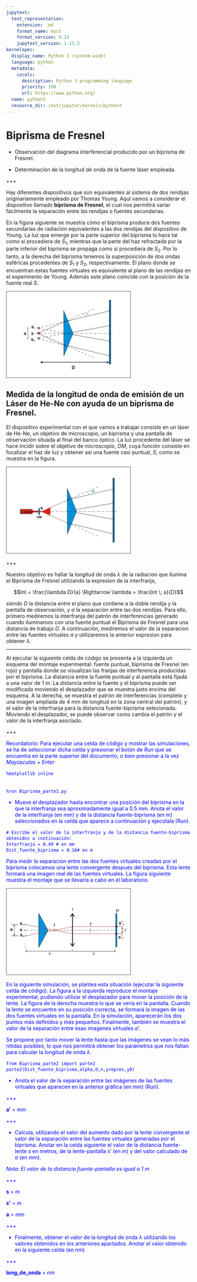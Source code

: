 ```yaml
---
jupytext:
  text_representation:
    extension: .md
    format_name: myst
    format_version: 0.13
    jupytext_version: 1.11.5
kernelspec:
  display_name: Python 3 (system-wide)
  language: python
  metadata:
    cocalc:
      description: Python 3 programming language
      priority: 100
      url: https://www.python.org/
  name: python3
  resource_dir: /ext/jupyter/kernels/python3
---
```


# Biprisma de Fresnel

* Observación del diagrama interferencial producido por un biprisma de Fresnel.

* Determinación de la longitud de onda de la fuente láser empleada.

+++

Hay diferentes dispositivos que son equivalentes al sistema de dos rendijas originariamente empleado por Thomas Young. Aqui vamos a considerar el dispositivo llamado **biprisma de Fresnel**, el cual nos permitirá variar fácilmente la separación entre las rendijas o fuentes secundarias.

En la figura siguiente se muestra cómo el biprisma produce dos fuentes  secundarias de radiación equivalentes a las dos rendijas del dispositivo de Young. La luz que emerge por la parte superior del biprisma lo hace tal como si procediera de $S_1$, mientras que la parte del haz refractada por la parte inferior del biprisma se propaga como si procediera de $S_2$. Por lo tanto, a la derecha del biprisma tenemos la superposición de dos ondas esféricas procedentes de $S_1$ y $S_2$, respectivamente. El plano donde se encuentran estas fuentes virtuales es equivalente al plano de las rendijas en el experimento de Young. Además este plano coincide con la posición de la fuente real  $S$.

![biprisma](Biprisma1.jpg)

## Medida de la longitud de onda de emisión de un Láser de He-Ne con ayuda de un biprisma de Fresnel.

El dispositivo experimental con el que vamos a trabajar consiste en un láser de He-Ne, un objetivo de microscopio, un biprisma y una pantalla de observación situada al final del banco óptico. La luz procedente del láser se hace incidir sobre el objetivo de microscopio, $OM$, cuya función consiste en focalizar el haz de luz y obtener así una fuente casi puntual, $S$, como se muestra en la figura.

![biprisma2](Biprisma2.jpg)

+++

Nuestro objetivo es hallar la longitud de onda $\lambda$ de la radiacion que ilumina el Biprisma de Fresnel utilizando la expresion de la interfranja,

$$Int = \frac{\lambda D}{a} \Rightarrow \lambda = \frac{Int \; a}{D}$$

siendo $D$ la distancia entre el plano que contiene a la doble rendija y la pantalla de observación, y $a$ la separación entre las dos rendijas. Para ello, primero mediremos la interfranja del patrón de interferencias generado cuando iluminamos con una fuente puntual el Biprisma de Fresnel para una distancia de trabajo $D$. A continuación, mediremos el valor de la separacion entre las fuentes virtuales $a$ y utilizaremos la anterior expresion para obtener $\lambda$.

------------

Al ejecutar la siguiente celda de código se presenta a la izquierda un esquema del montaje experimental: fuente puntual, biprisma de Fresnel (en rojo) y pantalla donde se visualizan las franjas de interferencia producidas por el biprisma. La distancia entre la fuente puntual y al pantalla está fijada a una valor de 1 m. La distancia entre la fuente y el biprisma puede ser modificada moviendo el desplazador que se muestra justo encima del esquema. A la derecha, se muestra el patrón de interferencias (completo y una imagen ampliada de 4 mm de longitud en la zona central del patrón), y el valor de la interfranja para la distancia fuente-biprisma selecionada. Moviendo el desplazador, se puede observar como cambia el patrón y el valor de la interfranja asociado.

+++

<font color='blue'> Recordatorio: Para ejecutar una celda de código y mostrar las simulaciones, se ha de seleccionar dicha celda y presionar el botón de *Run* que se encuentra en la parte superior del documento, o bien presionar a la vez *Mayúsculas + Enter*

```{code-cell} ipython3
%matplotlib inline


%run Biprisma_parte1.py
```

* Mueve el desplazador hasta encontrar una posición del biprisma en la que la interfranja sea aproximadamente igual a 0.5 mm. Anota el valor de la interfranja (en mm) y de la distancia fuente-biprisma (en m) seleccionados en la celda que aparece a continuación y ejecútala (Run).

```{code-cell} ipython3
# Escribe el valor de la interfranja y de la distancia fuente-biprisma obtenidos a continuación:
Interfranja = 0.49 # en mm
Dist_fuente_biprisma = 0.16# en m
```

Para medir la separacion entre las dos fuentes virtuales creadas por el biprisma colocamos una lente convergente después del biprisma. Esta lente formará una imagen real de las fuentes virtuales. La figura siguiente muestra el montaje que se llevaría a cabo en el laboratorio.

![biprisma4](Biprisma4.jpg)

En la siguiente simulación, se plantea esta situación (ejecutar la siguiente celda de código). La figura a la izquierda reproduce el montaje experimental, pudiendo utilizar el desplazador para mover la posición de la lente. La figura de la derecha muestra lo que se vería en la pantalla. Cuando la lente se encuentre en su posición correcta, se formará la imagen de las dos fuentes virtuales en la pantalla. En la simulación, aparecerán los dos puntos más definidos y más pequeños. Finalmente, también se muestra el valor de la separación entre esas imagenes virtuales $a'$.

Se propone por tanto mover la lente hasta que las imágenes se vean lo más nítidas posibles, lo que nos permitirá obtener los parámetros que nos faltan para calcular la longitud de onda $\lambda$.

```{code-cell} ipython3
from Biprisma_parte2 import parte2
parte2(Dist_fuente_biprisma,alpha,D,n,yrepres,y0)
```

* Anota el valor de la separación entre las imágenes de las fuentes virtuales que aparecen en la anterior gráfica (en mm) (Run).

+++

**a'** =    mm

+++

* Calcula, utilizando el valor del aumento dado por la lente convergente el valor de la separación entre las fuentes virtuales generadas por el biprisma. Anotar en la celda siguiente el valor de la distancia fuente-lente $s$ en metros, de la lente-pantalla $s'$ (en m) y del valor calculado de $a$ (en mm). 

*Nota: El valor de la distancia fuente-pantalla es igual a 1 m*

+++

 **s** =     m

**s'** =     m

**a** =  mm

+++

* Finalmente, obtener el valor de la longitud de onda $\lambda$ utilizando los valores obtenidos en los anteriores apartados. Anotar el valor obtenido en la siguiente celda (en nm)

+++

**long_de_onda** =   nm

```{code-cell} ipython3

```
